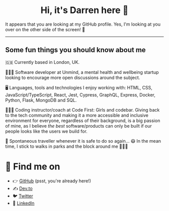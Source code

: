 <h1 align="center">Hi, it's Darren here 👋</h1>

It appears that you are looking at my GitHub profile. Yes, I'm looking at you over on the other side of the screen! 👀

---
## Some fun things you should know about me

🇬🇧 Currently based in London, UK.

👨🏻‍💻 Software developer at Unmind, a mental health and wellbeing startup looking to encourage more open discussions
around the subject.

🖥 Languages, tools and technologies I enjoy working with: HTML, CSS, JavaScript/TypeScript, React, Jest, Cypress, GraphQL,
Express, Docker, Python, Flask, MongoDB and SQL.

👨🏻‍🏫 Coding instructor/coach at Code First: Girls and codebar. Giving back to the tech community and making it a more
accessible and inclusive environment for everyone, regardless of their background, is a big passion of mine, as I believe
*the best* software/products can only be built if our people looks like the users we build for.

🛫 Spontaneous traveller whenever it is safe to do so again... 😷 In the mean time, I stick to walks in parks and the block around
me 🚶🏻‍♂️

# 💌 Find me on
- 👉  [GitHub](https://github.com/darrenvong) (psst, you're already here!)
- ✍️  [Dev.to](https://dev.to/darrenvong)
- 🐦  [Twitter](https://twitter.com/MrDarrenV)
- 💼  [LinkedIn](https://linkedin.com/in/darrenvong)
